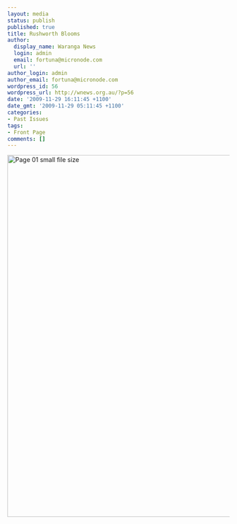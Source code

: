 ```yaml
---
layout: media
status: publish
published: true
title: Rushworth Blooms
author:
  display_name: Waranga News
  login: admin
  email: fortuna@micronode.com
  url: ''
author_login: admin
author_email: fortuna@micronode.com
wordpress_id: 56
wordpress_url: http://wnews.org.au/?p=56
date: '2009-11-29 16:11:45 +1100'
date_gmt: '2009-11-29 05:11:45 +1100'
categories:
- Past Issues
tags:
- Front Page
comments: []
---
```


<a href="http://wnews.org.au/wp-content/uploads/2009/11/Page-01-small-file-size.jpg"><img class="alignnone size-large wp-image-57" style="border: 0pt none;" title="Page 01 small file size" src="http://wnews.org.au/wp-content/uploads/2009/11/Page-01-small-file-size-704x1024.jpg" alt="Page 01 small file size" width="563" height="819" /></a>
